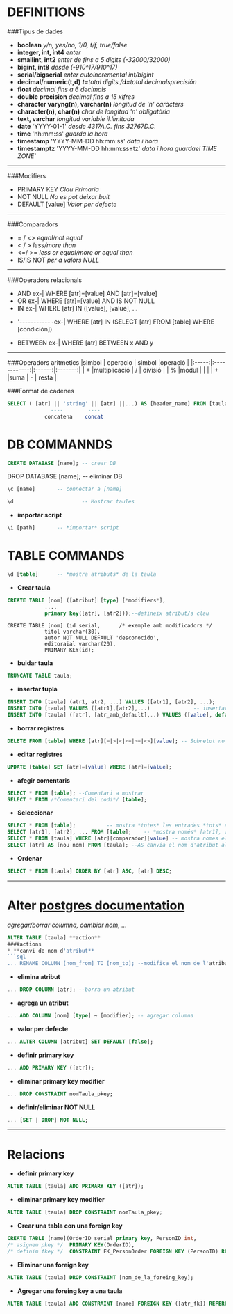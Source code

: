 DEFINITIONS
===========
###Tipus de dades

+ **boolean**		    		_y/n, yes/no, 1/0, t/f, true/false_
+ **integer, int, int4**		_enter_
+ **smallint, int2**	    		_enter de fins a 5 digits (-32000/32000)_
+ **bigint, int8**			_desde (-9*10^17/9*10^17)_	
+ **serial/bigserial**	    		_enter autoincremental int/bigint_
+ **decimal/numeric(t,d)**	    	_**t**=total digits /**d**=total decimalsprecisión_
+ **float**			    	_decimal fins a 6 decimals_
+ **double precision**	    		_decimal fins a 15 xifres_
+ **character varyng(n), varchar(n)**  	_longitud de 'n' caràcters_
+ **character(n), char(n)** 	    	_char de longitud 'n' obligatòria_
+ **text, varchar**			_longitud variable il.limitada_
+ **date** 	'YYYY-01-1'		_desde 4317A.C. fins 32767D.C._
+ **time** 	'hh:mm:ss'		_guarda la hora_
+ **timestamp**  'YYYY-MM-DD hh:mm:ss'  _data i hora_
+ **timestamptz** 'YYYY-MM-DD hh:mm:ss±tz'   	_data i hora *guardael TIME ZONE'*_
___
###Modifiers
+ PRIMARY KEY	*Clau Primaria*
+ NOT NULL	*No es pot deixar buit*
+ DEFAULT [value] *Valor per defecte*

___
###Comparadors

+ = / <> _equal/not equal_
+ < / >  _less/more than_
+ <=/ >= _less or equal/more or equal than_
+ IS/IS NOT _per a valors NULL_
___
###Operadors relacionals
+ AND		ex-| WHERE [atr]=[value] AND [atr]=[value]
+ OR		ex-| WHERE [atr]=[value] AND IS NOT NULL
+ IN		ex-| WHERE [atr] IN ([value], [value], ...
*  '-----------¬ex-| WHERE [atr] IN (SELECT [atr] FROM [table] WHERE [condición])
+ BETWEEN		ex-| WHERE [atr] BETWEEN x AND y
___
###Operadors aritmetics
|simbol | operacio     | simbol |operació |
|:-----:|:------------:|:------:|:-------:|
| *     |multiplicació | /      | divisió |
| %     |modul 	       |        |         |
| +     |suma	       | -      | resta   |

###Format de cadenes
```sql
SELECT ( [atr] || 'string' || [atr] ||...) AS [header_name] FROM [taula];
              ----        ----
            concatena    concat
```


DB COMMANNDS
============
```sql
CREATE DATABASE [name]; -- crear DB
```
DROP DATABASE [name];   -- eliminar DB
```sql
\c [name]		-- connectar a [name]
```
```sql
\d                      -- Mostrar taules
```
* **importar script**
```sql
\i [path]		-- *importar* script
```

TABLE COMMANDS
===============

```sql
\d [table]		-- *mostra atributs* de la taula
```
* **Crear taula**
```sql
CREATE TABLE [nom] ([atribut] [type] [*modifiers*],
		    ...,
		    primary key([atr], [atr2]));--defineix atribut/s clau	
```
```postgres
CREATE TABLE [nom] (id serial,		/* exemple amb modificadors */	 
		    titol varchar(30),
		    autor NOT NULL DEFAULT 'desconocido',
		    editoraial varchar(20),
		    PRIMARY KEY(id);
```
* **buidar taula**
```sql
TRUNCATE TABLE taula;
```
* **insertar tupla** 
```sql
INSERT INTO [taula] (atr1, atr2, ...) VALUES ([atr1], [atr2], ...); 	-- *insertar* nova tupla
INSERT INTO [taula] VALUES ([atr1],[atr2],...) 				-- insertar tupla
INSERT INTO [taula] ([atr], [atr_amb_default],..) VALUES ([value], default, ...); --insertar quan hi ha un valor **default**
```
* **borrar registres**
```sql
DELETE FROM [table] WHERE [atr][=|>|<|<=|>=|<>][value];	-- Sobretot no oblidar *WHERE*
```
* **editar registres**
```sql
UPDATE [table] SET [atr]=[value] WHERE [atr]=[value];
```
* **afegir comentaris**
```sql
SELECT * FROM [table]; --Comentari a mostrar
SELECT * FROM /*Comentari del codi*/ [table];
```
* **Seleccionar**
```sql
SELECT * FROM [table];			-- mostra *totes* les entrades *tots* els atributs de [taula]
SELECT [atr1], [atr2], ... FROM [table];	-- *mostra només* [atr1], [atr2], ... de totes les tuples de [taula]
SELECT * FROM [taula] WHERE [atr][comparador][value] -- mostra nomes els que compleixen la *condició*
SELECT [atr] AS [nou nom] FROM [taula]; --AS canvia el nom d'atribut al mostrar-lo
```
* **Ordenar**
```sql
SELECT * FROM [taula] ORDER BY [atr] ASC, [atr] DESC;
```			

***

Alter	[postgres documentation](https://www.postgresql.org/docs/9.1/static/sql-altertable.html)
======
_agregar/borrar columna, cambiar nom, ..._

```sql
ALTER TABLE [taula] **action**
####actions
* **canvi de nom d'atribut**
```sql
... RENAME COLUMN [nom_from] TO [nom_to]; --modifica el nom de l'atribut
```
* **elimina atribut**
```sql
... DROP COLUMN [atr]; --borra un atribut
```
* **agrega un atribut**
```sql
... ADD COLUMN [nom] [type] ~ [modifier]; -- agregar columna
```
* **valor per defecte**
```sql
... ALTER COLUMN [atribut] SET DEFAULT [false];
```
* **definir primary key**
```sql
... ADD PRIMARY KEY ([atr]);
```
* **eliminar primary key modifier**
```sql
... DROP CONSTRAINT nomTaula_pkey;
```
* **definir/eliminar NOT NULL**
```sql
... [SET | DROP] NOT NULL;
```
___

Relacions
=========
* **definir primary key**
```sql
ALTER TABLE [taula] ADD PRIMARY KEY ([atr]);
```
* **eliminar primary key modifier**
```sql
ALTER TABLE [taula] DROP CONSTRAINT nomTaula_pkey;
```
* **Crear una tabla con una foreign key**
```sql
CREATE TABLE [name](OrderID serial primary key, PersonID int,
/* asignem pkey */  PRIMARY KEY(OrderID),
/* definim fkey */  CONSTRAINT FK_PersonOrder FOREIGN KEY (PersonID) REFERENCES Persons(PersonID);
```
* **Eliminar una foreign key**
```sql
ALTER TABLE [taula] DROP CONSTRAINT [nom_de_la_foreing_key];
```

* **Agregar una foreing key a una taula**
```sql
ALTER TABLE [taula] ADD CONSTRAINT [name] FOREIGN KEY ([atr_fk]) REFERENCES [taula_origen] ([atr_origen]);
```


